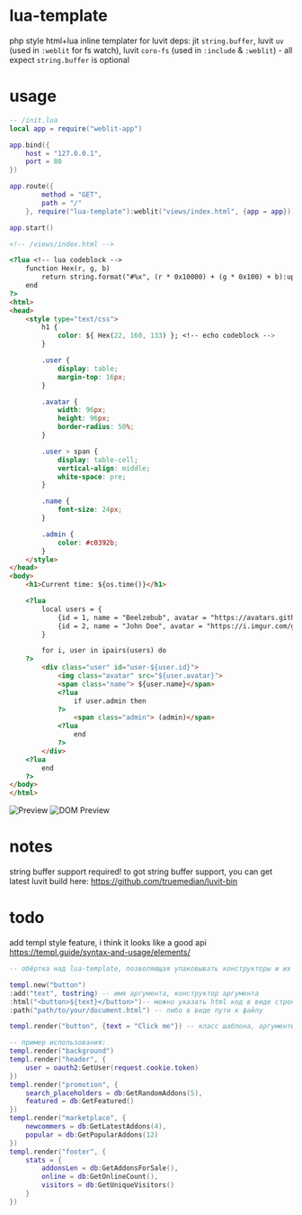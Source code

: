 # lua-template
php style html+lua inline templater for luvit
deps: jit `string.buffer`, luvit `uv` (used in `:weblit` for fs watch), luvit `coro-fs` (used in `:include` & `:weblit`) - all expect `string.buffer` is optional

# usage
```lua
-- /init.lua
local app = require("weblit-app")

app.bind({
	host = "127.0.0.1",
	port = 80
})

app.route({
		method = "GET",
		path = "/"
	}, require("lua-template"):weblit("views/index.html", {app = app}))

app.start()
```
```html
<!-- /views/index.html -->

<?lua <!-- lua codeblock -->
	function Hex(r, g, b)
		return string.format("#%x", (r * 0x10000) + (g * 0x100) + b):upper()
	end
?>
<html>
<head>
	<style type="text/css">
		h1 {
			color: ${ Hex(22, 160, 133) }; <!-- echo codeblock -->
		}

		.user {
			display: table;
			margin-top: 16px;
		}

		.avatar {
			width: 96px;
			height: 96px;
			border-radius: 50%;
		}

		.user > span {
			display: table-cell;
			vertical-align: middle;
			white-space: pre;
		}

		.name {
			font-size: 24px;
		}

		.admin {
			color: #c0392b;
		}
	</style>
</head>
<body>
	<h1>Current time: ${os.time()}</h1>

	<?lua
		local users = {
			{id = 1, name = "Beelzebub", avatar = "https://avatars.githubusercontent.com/u/34854689", admin = true},
			{id = 2, name = "John Doe", avatar = "https://i.imgur.com/gQMQB7e.jpeg"}
		}

		for i, user in ipairs(users) do
	?>
		<div class="user" id="user-${user.id}">
			<img class="avatar" src="${user.avatar}">
			<span class="name"> ${user.name}</span>
			<?lua
				if user.admin then
			?>
				<span class="admin"> (admin)</span>
			<?lua
				end
			?>
		</div>
	<?lua
		end
	?>
</body>
</html>
```
![Preview](https://user-images.githubusercontent.com/34854689/221614096-5cbb3d1c-e70a-46d3-81a8-76e48e1fa1a7.png)
![DOM Preview](https://user-images.githubusercontent.com/34854689/221614401-37bcf860-554f-466c-a7a0-abf5d3da3407.png)

# notes
string buffer support required! 
to got string buffer support, you can get latest luvit build here: https://github.com/truemedian/luvit-bin

# todo
add templ style feature, i think it looks like a good api
https://templ.guide/syntax-and-usage/elements/

```lua
-- обёртка над lua-template, позволяющая упаковывать конструкторы и их env в удобную функцию templ.render

templ.new("button")
:add("text", tostring) -- имя аргумента, конструктор аргумента
:html("<button>${text}</button>")-- можно указать html код в виде строки
:path("path/to/your/document.html") -- либо в виде пути к файлу

templ.render("button", {text = "Click me"}) -- класс шаблона, аргументы шаблона - внутренне использует luaTemplate:eval(code, env) для рендера

-- пример использования:
templ.render("background")
templ.render("header", {
	user = oauth2:GetUser(request.cookie.token)
})
templ.render("promotion", {
	search_placeholders = db:GetRandomAddons(5),
	featured = db:GetFeatured()
})
templ.render("marketplace", {
	newcommers = db:GetLatestAddons(4),
	popular = db:GetPopularAddons(12)
})
templ.render("footer", {
	stats = {
		addonsLen = db:GetAddonsForSale(),
		online = db:GetOnlineCount(),
		visitors = db:GetUniqueVisitors()
	}
})
```
